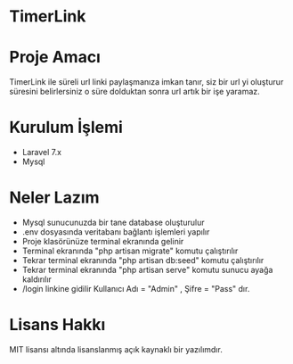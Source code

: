 # TimerLink

# Proje Amacı

TimerLink ile süreli url linki paylaşmanıza imkan tanır, siz bir url yi oluşturur süresini belirlersiniz o süre dolduktan sonra url artık bir işe yaramaz.

# Kurulum İşlemi

- Laravel 7.x
- Mysql

# Neler Lazım

- Mysql sunucunuzda bir tane database oluşturulur
- .env dosyasında veritabanı bağlantı işlemleri yapılır
- Proje klasörünüze terminal ekranında gelinir 
- Terminal ekranında "php artisan migrate" komutu çalıştırılır
- Tekrar terminal ekranında "php artisan db:seed" komutu çalıştırılır
- Tekrar terminal ekranında "php artisan serve" komutu sunucu ayağa kaldırılır
- /login linkine gidilir Kullanıcı Adı = "Admin" , Şifre = "Pass" dır.

# Lisans Hakkı

MIT lisansı altında lisanslanmış açık kaynaklı bir yazılımdır.
